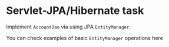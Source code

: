 # Servlet-JPA/Hibernate task

Implement `AccountDao` via using JPA `EntityManager`.

You can check examples of basic `EntityManager` operations here

